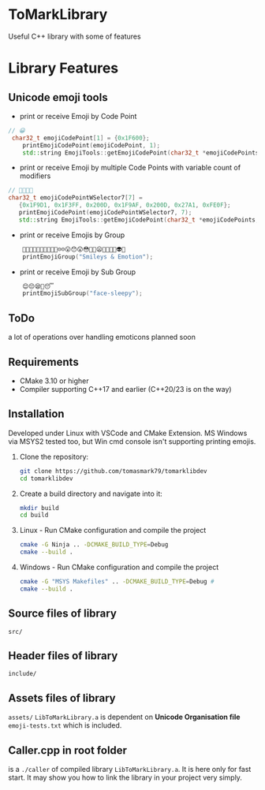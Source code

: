 # ToMarkLibrary

Useful C++ library with some of features 

# Library Features

## Unicode emoji tools
- print or receive Emoji by Code Point
```cpp
// 😀
 char32_t emojiCodePoint[1] = {0x1F600}; 
    printEmojiCodePoint(emojiCodePoint, 1);
    std::string EmojiTools::getEmojiCodePoint(char32_t *emojiCodePoints, size_t length)
```

- print or receive Emoji by multiple Code Points with variable count of modifiers
 ```cpp
 // 🧑🏿‍🦯‍➡️
 char32_t emojiCodePointWSelector7[7] =
    {0x1F9D1, 0x1F3FF, 0x200D, 0x1F9AF, 0x200D, 0x27A1, 0xFE0F}; 
    printEmojiCodePoint(emojiCodePointWSelector7, 7);
    std::string EmojiTools::getEmojiCodePoint(char32_t *emojiCodePoints, size_t length)
```

- print or receive Emojis by Group
```cpp
    🤠🥳🥸😎🤓🧐😕🫤😟🙁☹️☹😮😯😲😳🥺🥹😦🤡👹👺👻👽👾
    printEmojiGroup("Smileys & Emotion");    
```

- print or receive Emoji by Sub Group
```cpp
    😌😔😪🤤😴
    printEmojiSubGroup("face-sleepy");
```

## ToDo

a lot of operations over handling emoticons
planned soon

## Requirements

- CMake 3.10 or higher
- Compiler supporting C++17 and earlier (C++20/23 is on the way)

## Installation

Developed under Linux with VSCode and CMake Extension.
MS Windows via MSYS2 tested too, but Win cmd console isn't supporting printing emojis.


1. Clone the repository:
    ```sh
    git clone https://github.com/tomasmark79/tomarklibdev
    cd tomarklibdev
    ```

2. Create a build directory and navigate into it:
    ```sh
    mkdir build
    cd build
    ```

3. Linux - Run CMake configuration and compile the project
    ```sh
    cmake -G Ninja .. -DCMAKE_BUILD_TYPE=Debug 
    cmake --build .
    ```
3. Windows - Run CMake configuration and compile the project
     ```sh
    cmake -G "MSYS Makefiles" .. -DCMAKE_BUILD_TYPE=Debug #
    cmake --build .
    ```

## Source files of library
`src/`

## Header files of library
`include/`

## Assets files of library
`assets/`
`LibToMarkLibrary.a` is dependent on **Unicode Organisation file** `emoji-tests.txt` which is included.

## Caller.cpp in root folder
is a `./caller` of compiled library `LibToMarkLibrary.a`. It is here only for fast start. It may show you how to link the library in your project very simply.
